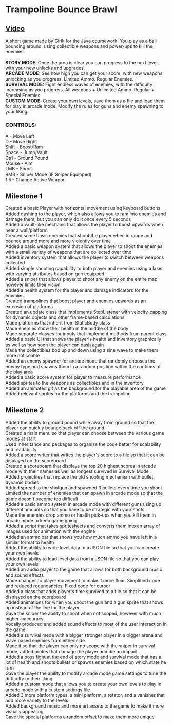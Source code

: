 # Trampoline Bounce Brawl

## [Video](https://www.canva.com/design/DAGCrE-5W8k/fEt5bFSp6-7tkoCQ6nHi2g/watch?utm_content=DAGCrE-5W8k&utm_campaign=designshare&utm_medium=link&utm_source=editor)

A short game made by Girik for the Java coursework. You play as a ball bouncing around, using collectible weapons
and power-ups to kill the enemies. <br><br>
<b> STORY MODE: </b> Once the area is clear you can progress to the next level, with your new unlocks and upgrades. <br>
<b> ARCADE MODE: </b> See how high you can get your score, with new weapons unlocking as you progress. Limited Ammo.
Regular Enemies. <br>
<b> SURVIVAL MODE: </b> Fight endless waves of enemies, with the difficulty increasing as you progress. All weapons +
Unlimited Ammo. Regular + Special Enemies. <br>
<b> CUSTOM MODE: </b> Create your own levels, save them as a file and load them for play in arcade mode. Modify the
rules for guns and enemy spawning to your liking. <br>

### CONTROLS:

A - Move Left <br>
D - Move Right <br>
Shift - Boost/Ram <br>
Space - Jump/Vault <br>
Ctrl - Ground Pound <br>
Mouse - Aim <br>
LMB - Shoot <br>
RMB - Sniper Mode (IF Sniper Equipped) <br>
1:5 - Change Active Weapon <br>

## Milestone 1

Created a basic Player with horizontal movement using keyboard buttons <br>
Added dashing to the player, which also allows you to ram into enemies and damage them; but you can only do it once
every 5 seconds <br>
Added a vault-like mechanic that allows the player to boost upwards when near a wall/platform <br>
Created some basic enemies that shoot the player when in range and bounce around more and more violently over time <br>
Added a basic weapon system that allows the player to shoot the enemies with a small variety of weapons that are
collected over time <br>
Added inventory system that allows the player to switch between weapons collected <br>
Added simple shooting capability to both player and enemies using a laser with varying attributes based on gun
equipped <br>
Added a sniper that allows player to shoot any enemy on the entire map however limits their vision <br>
Added a health system for the player and damage indicators for the enemies <br>
Created trampolines that boost player and enemies upwards as an extension of platforms <br>
Created an update class that implements StepListener with velocity-capping for dynamic objects and other frame-based
calculations <br>
Made platforms that inherit from StaticBody class <br>
Made enemies show their health in the middle of the body <br>
Made separate classes for inputs that implement methods from parent class <br>
Added a basic UI that shows the player's health and inventory graphically as well as how soon the player can dash
again <br>
Made the collectibles bob up and down using a sine wave to make them more noticeable <br>
Added an enemy spawner for arcade mode that randomly chooses the enemy type and spawns them in a random position within
the confines of the play area <br>
Added a basic score system for player to measure performance <br>
Added sprites to the weapons as collectibles and in the inventory <br>
Added an animated gif as the background for the playable area of the game <br>
Added relevant sprites for the platforms and the trampoline <br>

## Milestone 2

Added the ability to ground pound while away from ground so that the player can quickly bounce back off the ground <br>
Created a main menu so that player can choose between the various game modes at start <br>
Used inheritance and packages to organize the code better for scalability and readability <br>
Added a score writer that writes the player's score to a file so that it can be displayed on the scoreboard <br>
Created a scoreboard that displays the top 20 highest scores in arcade mode with their names as well as longest survived
in Survival Mode <br>
Added projectiles that replace the old shooting mechanism with bullet dynamic bodies <br>
Added spread to the shotgun and spawned 3 pellets every time you shoot <br>
Limited the number of enemies that can spawn in arcade mode so that the game doesn't become too difficult <br>
Added a basic ammo system in arcade mode with different guns using up different amounts so that you have to be strategic
with your shots <br>
Made the enemies drop ammo or health pick-ups when you kill them in arcade mode to keep game going <br>
Added a script that takes spritesheets and converts them into an array of images used for animation with the engine <br>
Added an ammo bar that shows you how much ammo you have left in a similar format to health <br>
Added the ability to write level data to a JSON file so that you can create your own levels <br>
Added the ability to load level data from a JSON file so that you can play your own levels <br>
Added an audio player to the game that allows for both background music and sound effects <br>
Made changes to player movement to make it more fluid. Simplified code and reduced redundancies. Fixed code for
cursor <br>
Added a class that adds player's time survived to a file so that it can be displayed on the scoreboard <br>
Added animations for when you shoot the gun and a gun sprite that shows up instead of the line for the player <br>
Gave the sniper the ability to shoot when not scoped, however with much higher inaccuracy <br>
Vocally produced and added sound effects to most of the user interaction in the game <br>
Added a survival mode with a bigger stronger player in a bigger arena and wave based enemies from either side <br>
Made it so that the player can only no scope with the sniper in survival mode, added brutes that damage the player and
die on impact <br>
Added a boss fight at the end of story mode and survival mode that has a lot of health and shoots bullets or spawns
enemies based on which state he is in <br>
Gave the player the ability to modify arcade mode game settings to tune the difficulty to their liking <br>
Added a custom mode that allows you to create your own levels to play in arcade mode with a custom settings file <br>
Added 3 more platform types, a mini platform, a rotator, and a vanisher that add more variety to the levels <br>
Added background music and more art assets to the game to make it more visually appealing <br>
Gave the special platforms a random offset to make them more unique <br>